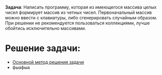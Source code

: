 **Задача**: Написать программу, которая из имеющегося массива целых чисел формирует массив из четных чисел. 
Первоначальный массив можно ввести с клавиатуры, либо сгенерировать случайным образом. 
При решении не рекомендуется пользоваться коллекциями, лучше обойтись исключительно массивами.

# Решение задачи:
+ [Основной метод решения задачи](https://disk.yandex.ru/i/_JDm8tzeZ9pLZg)
+ фыафыа
